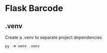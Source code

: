 # Flask Barcode

## .venv

Create a .venv to separate project dependencies
```console
py -m venv .venv
```

